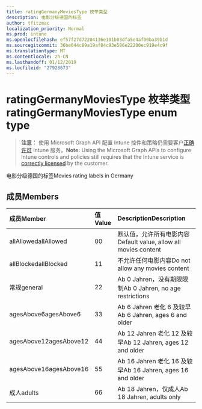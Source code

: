```yaml
---
title: ratingGermanyMoviesType 枚举类型
description: 电影分级德国的标签
author: tfitzmac
localization_priority: Normal
ms.prod: intune
ms.openlocfilehash: ef57f27d72204136e101b03dfa5e4af00ba39b1d
ms.sourcegitcommit: 36be044c89a19af84c93e586e22200ec919e4c9f
ms.translationtype: MT
ms.contentlocale: zh-CN
ms.lasthandoff: 01/12/2019
ms.locfileid: "27928673"
---
```

# <a name="ratinggermanymoviestype-enum-type"></a><span data-ttu-id="02856-103">ratingGermanyMoviesType 枚举类型</span><span class="sxs-lookup"><span data-stu-id="02856-103">ratingGermanyMoviesType enum type</span></span>

> <span data-ttu-id="02856-104">**注意：** 使用 Microsoft Graph API 配置 Intune 控件和策略仍需要客户[正确许可](https://go.microsoft.com/fwlink/?linkid=839381) Intune 服务。</span><span class="sxs-lookup"><span data-stu-id="02856-104">**Note:** Using the Microsoft Graph APIs to configure Intune controls and policies still requires that the Intune service is [correctly licensed](https://go.microsoft.com/fwlink/?linkid=839381) by the customer.</span></span>

<span data-ttu-id="02856-105">电影分级德国的标签</span><span class="sxs-lookup"><span data-stu-id="02856-105">Movies rating labels in Germany</span></span>
## <a name="members"></a><span data-ttu-id="02856-106">成员</span><span class="sxs-lookup"><span data-stu-id="02856-106">Members</span></span>
|<span data-ttu-id="02856-107">成员</span><span class="sxs-lookup"><span data-stu-id="02856-107">Member</span></span>|<span data-ttu-id="02856-108">值</span><span class="sxs-lookup"><span data-stu-id="02856-108">Value</span></span>|<span data-ttu-id="02856-109">Description</span><span class="sxs-lookup"><span data-stu-id="02856-109">Description</span></span>|
|:---|:---|:---|
|<span data-ttu-id="02856-110">allAllowed</span><span class="sxs-lookup"><span data-stu-id="02856-110">allAllowed</span></span>|<span data-ttu-id="02856-111">0</span><span class="sxs-lookup"><span data-stu-id="02856-111">0</span></span>|<span data-ttu-id="02856-112">默认值，允许所有电影内容</span><span class="sxs-lookup"><span data-stu-id="02856-112">Default value, allow all movies content</span></span>|
|<span data-ttu-id="02856-113">allBlocked</span><span class="sxs-lookup"><span data-stu-id="02856-113">allBlocked</span></span>|<span data-ttu-id="02856-114">1</span><span class="sxs-lookup"><span data-stu-id="02856-114">1</span></span>|<span data-ttu-id="02856-115">不允许任何电影内容</span><span class="sxs-lookup"><span data-stu-id="02856-115">Do not allow any movies content</span></span>|
|<span data-ttu-id="02856-116">常规</span><span class="sxs-lookup"><span data-stu-id="02856-116">general</span></span>|<span data-ttu-id="02856-117">2</span><span class="sxs-lookup"><span data-stu-id="02856-117">2</span></span>|<span data-ttu-id="02856-118">Ab 0 Jahren，没有期限限制</span><span class="sxs-lookup"><span data-stu-id="02856-118">Ab 0 Jahren, no age restrictions</span></span>|
|<span data-ttu-id="02856-119">agesAbove6</span><span class="sxs-lookup"><span data-stu-id="02856-119">agesAbove6</span></span>|<span data-ttu-id="02856-120">3</span><span class="sxs-lookup"><span data-stu-id="02856-120">3</span></span>|<span data-ttu-id="02856-121">Ab 6 Jahren 老化 6 及较早</span><span class="sxs-lookup"><span data-stu-id="02856-121">Ab 6 Jahren, ages 6 and older</span></span>|
|<span data-ttu-id="02856-122">agesAbove12</span><span class="sxs-lookup"><span data-stu-id="02856-122">agesAbove12</span></span>|<span data-ttu-id="02856-123">4</span><span class="sxs-lookup"><span data-stu-id="02856-123">4</span></span>|<span data-ttu-id="02856-124">Ab 12 Jahren 老化 12 及较早</span><span class="sxs-lookup"><span data-stu-id="02856-124">Ab 12 Jahren, ages 12 and older</span></span>|
|<span data-ttu-id="02856-125">agesAbove16</span><span class="sxs-lookup"><span data-stu-id="02856-125">agesAbove16</span></span>|<span data-ttu-id="02856-126">5</span><span class="sxs-lookup"><span data-stu-id="02856-126">5</span></span>|<span data-ttu-id="02856-127">Ab 16 Jahren 老化 16 及较早</span><span class="sxs-lookup"><span data-stu-id="02856-127">Ab 16 Jahren, ages 16 and older</span></span>|
|<span data-ttu-id="02856-128">成人</span><span class="sxs-lookup"><span data-stu-id="02856-128">adults</span></span>|<span data-ttu-id="02856-129">6</span><span class="sxs-lookup"><span data-stu-id="02856-129">6</span></span>|<span data-ttu-id="02856-130">Ab 18 Jahren，仅成人</span><span class="sxs-lookup"><span data-stu-id="02856-130">Ab 18 Jahren, adults only</span></span>|



